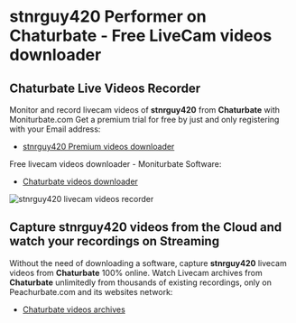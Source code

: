 # stnrguy420 Performer on Chaturbate - Free LiveCam videos downloader

## Chaturbate Live Videos Recorder

Monitor and record livecam videos of **stnrguy420** from **Chaturbate** with Moniturbate.com
Get a premium trial for free by just and only registering with your Email address:
* [stnrguy420 Premium videos downloader](https://moniturbate.com/request-demo-licence-key.html)

Free livecam videos downloader - Moniturbate Software:
* [Chaturbate videos downloader](https://moniturbate.com/moniturbate-download-software.html)

![stnrguy420 livecam videos recorder](https://peachurnet.com/templates/moniturbate-software.png)


## Capture stnrguy420 videos from the Cloud and watch your recordings on Streaming

Without the need of downloading a software, capture **stnrguy420** livecam videos from **Chaturbate** 100% online.
Watch Livecam archives from **Chaturbate** unlimitedly from thousands of existing recordings, only on Peachurbate.com and its websites network:
* [Chaturbate videos archives](https://peachurnet.com/)